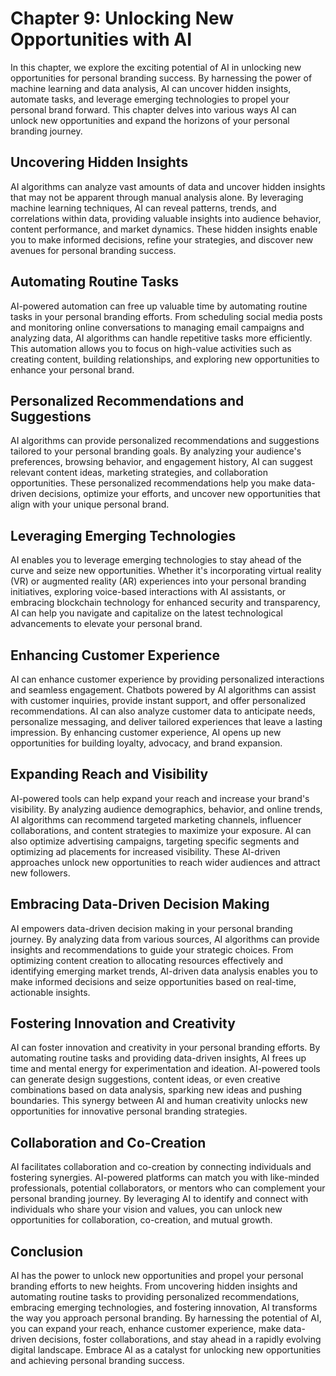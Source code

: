 Chapter 9: Unlocking New Opportunities with AI
==============================================

In this chapter, we explore the exciting potential of AI in unlocking new opportunities for personal branding success. By harnessing the power of machine learning and data analysis, AI can uncover hidden insights, automate tasks, and leverage emerging technologies to propel your personal brand forward. This chapter delves into various ways AI can unlock new opportunities and expand the horizons of your personal branding journey.

Uncovering Hidden Insights
--------------------------

AI algorithms can analyze vast amounts of data and uncover hidden insights that may not be apparent through manual analysis alone. By leveraging machine learning techniques, AI can reveal patterns, trends, and correlations within data, providing valuable insights into audience behavior, content performance, and market dynamics. These hidden insights enable you to make informed decisions, refine your strategies, and discover new avenues for personal branding success.

Automating Routine Tasks
------------------------

AI-powered automation can free up valuable time by automating routine tasks in your personal branding efforts. From scheduling social media posts and monitoring online conversations to managing email campaigns and analyzing data, AI algorithms can handle repetitive tasks more efficiently. This automation allows you to focus on high-value activities such as creating content, building relationships, and exploring new opportunities to enhance your personal brand.

Personalized Recommendations and Suggestions
--------------------------------------------

AI algorithms can provide personalized recommendations and suggestions tailored to your personal branding goals. By analyzing your audience's preferences, browsing behavior, and engagement history, AI can suggest relevant content ideas, marketing strategies, and collaboration opportunities. These personalized recommendations help you make data-driven decisions, optimize your efforts, and uncover new opportunities that align with your unique personal brand.

Leveraging Emerging Technologies
--------------------------------

AI enables you to leverage emerging technologies to stay ahead of the curve and seize new opportunities. Whether it's incorporating virtual reality (VR) or augmented reality (AR) experiences into your personal branding initiatives, exploring voice-based interactions with AI assistants, or embracing blockchain technology for enhanced security and transparency, AI can help you navigate and capitalize on the latest technological advancements to elevate your personal brand.

Enhancing Customer Experience
-----------------------------

AI can enhance customer experience by providing personalized interactions and seamless engagement. Chatbots powered by AI algorithms can assist with customer inquiries, provide instant support, and offer personalized recommendations. AI can also analyze customer data to anticipate needs, personalize messaging, and deliver tailored experiences that leave a lasting impression. By enhancing customer experience, AI opens up new opportunities for building loyalty, advocacy, and brand expansion.

Expanding Reach and Visibility
------------------------------

AI-powered tools can help expand your reach and increase your brand's visibility. By analyzing audience demographics, behavior, and online trends, AI algorithms can recommend targeted marketing channels, influencer collaborations, and content strategies to maximize your exposure. AI can also optimize advertising campaigns, targeting specific segments and optimizing ad placements for increased visibility. These AI-driven approaches unlock new opportunities to reach wider audiences and attract new followers.

Embracing Data-Driven Decision Making
-------------------------------------

AI empowers data-driven decision making in your personal branding journey. By analyzing data from various sources, AI algorithms can provide insights and recommendations to guide your strategic choices. From optimizing content creation to allocating resources effectively and identifying emerging market trends, AI-driven data analysis enables you to make informed decisions and seize opportunities based on real-time, actionable insights.

Fostering Innovation and Creativity
-----------------------------------

AI can foster innovation and creativity in your personal branding efforts. By automating routine tasks and providing data-driven insights, AI frees up time and mental energy for experimentation and ideation. AI-powered tools can generate design suggestions, content ideas, or even creative combinations based on data analysis, sparking new ideas and pushing boundaries. This synergy between AI and human creativity unlocks new opportunities for innovative personal branding strategies.

Collaboration and Co-Creation
-----------------------------

AI facilitates collaboration and co-creation by connecting individuals and fostering synergies. AI-powered platforms can match you with like-minded professionals, potential collaborators, or mentors who can complement your personal branding journey. By leveraging AI to identify and connect with individuals who share your vision and values, you can unlock new opportunities for collaboration, co-creation, and mutual growth.

Conclusion
----------

AI has the power to unlock new opportunities and propel your personal branding efforts to new heights. From uncovering hidden insights and automating routine tasks to providing personalized recommendations, embracing emerging technologies, and fostering innovation, AI transforms the way you approach personal branding. By harnessing the potential of AI, you can expand your reach, enhance customer experience, make data-driven decisions, foster collaborations, and stay ahead in a rapidly evolving digital landscape. Embrace AI as a catalyst for unlocking new opportunities and achieving personal branding success.
